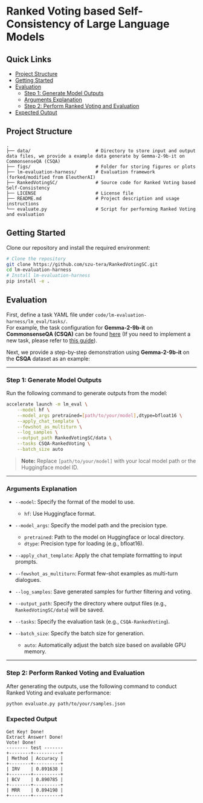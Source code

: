 # Ranked Voting based Self-Consistency of Large Language Models

## Quick Links

- [Project Structure](#project-structure)
- [Getting Started](#getting-started)
- [Evaluation](#evaluation)
  - [Step 1: Generate Model Outputs](#step-1-generate-model-outputs)
  - [Arguments Explanation](#arguments-explanation)
  - [Step 2: Perform Ranked Voting and Evaluation](#step-2-perform-ranked-voting-and-evaluation)
- [Expected Output](#expected-output)

## Project Structure
```
.
├── data/                        # Directory to store input and output data files, we provide a example data generate by Gemma-2-9b-it on CommonsenseQA (CSQA)
├── figs/                        # Folder for storing figures or plots
├── lm-evaluation-harness/       # Evaluation framework (forked/modified from EleutherAI)
├── RankedVotingSC/              # Source code for Ranked Voting based Self-Consistency
├── LICENSE                      # License file
├── README.md                    # Project description and usage instructions
└── evaluate.py                  # Script for performing Ranked Voting and evaluation
```

## Getting Started

Clone our repository and install the required environment:

```bash
# Clone the repository
git clone https://github.com/szu-tera/RankedVotingSC.git
cd lm-evaluation-harness
# Install lm-evaluation-harness
pip install -e .
```

## Evaluation

First, define a task YAML file under `code/lm-evaluation-harness/lm_eval/tasks/`.  
For example, the task configuration for **Gemma-2-9b-it** on **CommonsenseQA (CSQA)** can be found [here]() (If you need to implement a new task, please refer to [this guide](https://github.com/EleutherAI/lm-evaluation-harness/blob/main/docs/new_task_guide.md)).

Next, we provide a step-by-step demonstration using **Gemma-2-9b-it** on the **CSQA** dataset as an example:

---

### Step 1: Generate Model Outputs

Run the following command to generate outputs from the model:

```bash
accelerate launch -m lm_eval \
    --model hf \
    --model_args pretrained=[path/to/your/model],dtype=bfloat16 \
    --apply_chat_template \
    --fewshot_as_multiturn \
    --log_samples \
    --output_path RankedVotingSC/data \
    --tasks CSQA-RankedVoting \
    --batch_size auto
```

> **Note:** Replace `[path/to/your/model]` with your local model path or the Huggingface model ID.  

---

### Arguments Explanation

- `--model`: Specify the format of the model to use.
  - `hf`: Use Huggingface format.

- `--model_args`: Specify the model path and the precision type.
  - `pretrained`: Path to the model on Huggingface or local directory.
  - `dtype`: Precision type for loading (e.g., bfloat16).

- `--apply_chat_template`: Apply the chat template formatting to input prompts.

- `--fewshot_as_multiturn`: Format few-shot examples as multi-turn dialogues.

- `--log_samples`: Save generated samples for further filtering and voting.

- `--output_path`: Specify the directory where output files (e.g., `RankedVotingSC/data`) will be saved.

- `--tasks`: Specify the evaluation task (e.g., `CSQA-RankedVoting`).

- `--batch_size`: Specify the batch size for generation.
  - `auto`: Automatically adjust the batch size based on available GPU memory.

---

### Step 2: Perform Ranked Voting and Evaluation

After generating the outputs, use the following command to conduct Ranked Voting and evaluate performance:

```bash
python evaluate.py path/to/your/samples.json
```

### Expected Output

```
Get Key! Done!
Extract Answer! Done!
Vote! Done!
-------- test -------
+--------+----------+
| Method | Accuracy |
+--------+----------+
| IRV    | 0.891638 |
+--------+----------+
| BCV    | 0.890785 |
+--------+----------+
| MRR    | 0.894198 |
+--------+----------+
```
